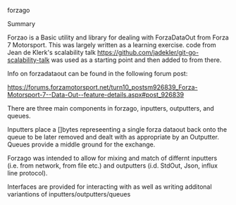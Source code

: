 forzago

Summary 

Forzao is a Basic utility and library for dealing with ForzaDataOut from Forza 7 Motorsport.  This was largely written as a learning exercise.  code  from Jean de Klerk's scalability talk https://github.com/jadekler/git-go-scalability-talk was used as a starting point and then added to from there.

Info on forzadataout can be found in the following forum post:

https://forums.forzamotorsport.net/turn10_postsm926839_Forza-Motorsport-7--Data-Out--feature-details.aspx#post_926839


There are three main components in forzago, inputters, outputters, and queues.  

Inputters place a []bytes represeenting a single forza dataout back onto the queue to be later removed and dealt with as appropriate by an Outputter.  Queues provide a middle ground for the exchange.

Forzago was intended to allow for mixing and match of differnt inputters (i.e. from network, from file etc.) and outputters (i.d. StdOut, Json, influx line protocol). 

Interfaces are provided for interacting with as well as writing additonal variantions of inputters/outputters/queues
